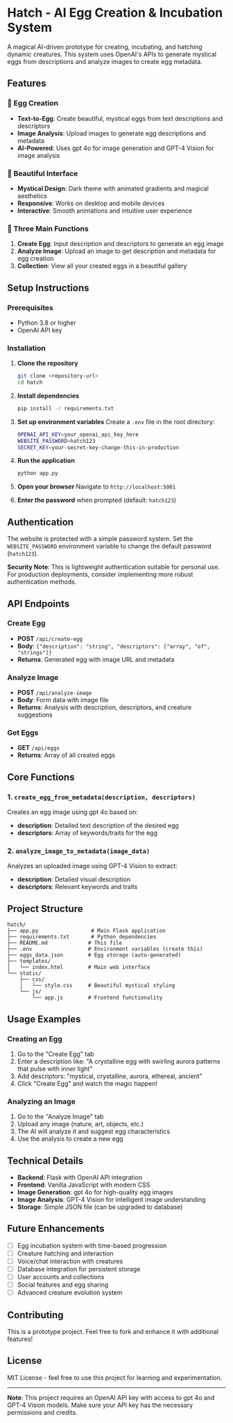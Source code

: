 # Hatch - AI Egg Creation & Incubation System

A magical AI-driven prototype for creating, incubating, and hatching dynamic creatures. This system uses OpenAI's APIs to generate mystical eggs from descriptions and analyze images to create egg metadata.

## Features

### 🥚 Egg Creation
- **Text-to-Egg**: Create beautiful, mystical eggs from text descriptions and descriptors
- **Image Analysis**: Upload images to generate egg descriptions and metadata
- **AI-Powered**: Uses gpt 4o for image generation and GPT-4 Vision for image analysis

### 🎨 Beautiful Interface
- **Mystical Design**: Dark theme with animated gradients and magical aesthetics
- **Responsive**: Works on desktop and mobile devices
- **Interactive**: Smooth animations and intuitive user experience

### 📱 Three Main Functions
1. **Create Egg**: Input description and descriptors to generate an egg image
2. **Analyze Image**: Upload an image to get description and metadata for egg creation
3. **Collection**: View all your created eggs in a beautiful gallery

## Setup Instructions

### Prerequisites
- Python 3.8 or higher
- OpenAI API key

### Installation

1. **Clone the repository**
   ```bash
   git clone <repository-url>
   cd hatch
   ```

2. **Install dependencies**
   ```bash
   pip install -r requirements.txt
   ```

3. **Set up environment variables**
   Create a `.env` file in the root directory:
   ```bash
   OPENAI_API_KEY=your_openai_api_key_here
   WEBSITE_PASSWORD=hatch123
   SECRET_KEY=your-secret-key-change-this-in-production
   ```

4. **Run the application**
   ```bash
   python app.py
   ```

5. **Open your browser**
   Navigate to `http://localhost:5001`
6. **Enter the password** when prompted (default: `hatch123`)

## Authentication

The website is protected with a simple password system. Set the `WEBSITE_PASSWORD` environment variable to change the default password (`hatch123`).

**Security Note**: This is lightweight authentication suitable for personal use. For production deployments, consider implementing more robust authentication methods.

## API Endpoints

### Create Egg
- **POST** `/api/create-egg`
- **Body**: `{"description": "string", "descriptors": ["array", "of", "strings"]}`
- **Returns**: Generated egg with image URL and metadata

### Analyze Image
- **POST** `/api/analyze-image`
- **Body**: Form data with image file
- **Returns**: Analysis with description, descriptors, and creature suggestions

### Get Eggs
- **GET** `/api/eggs`
- **Returns**: Array of all created eggs

## Core Functions

### 1. `create_egg_from_metadata(description, descriptors)`
Creates an egg image using gpt 4o based on:
- **description**: Detailed text description of the desired egg
- **descriptors**: Array of keywords/traits for the egg

### 2. `analyze_image_to_metadata(image_data)`
Analyzes an uploaded image using GPT-4 Vision to extract:
- **description**: Detailed visual description
- **descriptors**: Relevant keywords and traits

## Project Structure

```
hatch/
├── app.py                 # Main Flask application
├── requirements.txt       # Python dependencies
├── README.md             # This file
├── .env                  # Environment variables (create this)
├── eggs_data.json        # Egg storage (auto-generated)
├── templates/
│   └── index.html        # Main web interface
└── static/
    ├── css/
    │   └── style.css     # Beautiful mystical styling
    └── js/
        └── app.js        # Frontend functionality
```

## Usage Examples

### Creating an Egg
1. Go to the "Create Egg" tab
2. Enter a description like: "A crystalline egg with swirling aurora patterns that pulse with inner light"
3. Add descriptors: "mystical, crystalline, aurora, ethereal, ancient"
4. Click "Create Egg" and watch the magic happen!

### Analyzing an Image
1. Go to the "Analyze Image" tab
2. Upload any image (nature, art, objects, etc.)
3. The AI will analyze it and suggest egg characteristics
4. Use the analysis to create a new egg

## Technical Details

- **Backend**: Flask with OpenAI API integration
- **Frontend**: Vanilla JavaScript with modern CSS
- **Image Generation**: gpt 4o for high-quality egg images
- **Image Analysis**: GPT-4 Vision for intelligent image understanding
- **Storage**: Simple JSON file (can be upgraded to database)

## Future Enhancements

- [ ] Egg incubation system with time-based progression
- [ ] Creature hatching and interaction
- [ ] Voice/chat interaction with creatures
- [ ] Database integration for persistent storage
- [ ] User accounts and collections
- [ ] Social features and egg sharing
- [ ] Advanced creature evolution system

## Contributing

This is a prototype project. Feel free to fork and enhance it with additional features!

## License

MIT License - feel free to use this project for learning and experimentation.

---

**Note**: This project requires an OpenAI API key with access to gpt 4o and GPT-4 Vision models. Make sure your API key has the necessary permissions and credits. 